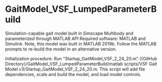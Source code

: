 # GaitModel_VSF_LumpedParameterBuild
 Simulation-capable gait model built in Simscape Multibody and parameterized through MATLAB API
Required software: MATLAB and Simulink. Note, this model was built in MATLAB 2019b. Follow the MATLAB prompts to re-build the model in an alternative version.

Initialization procedure:
Run "Startup_GaitModel_VSF_2_24_20.m" ({GitHub Directory}/GaitModel_VSF_LumpedParameterBuild/matlab scripts/VSF Gait Model v3/Startup_GaitModel_VSF_2_24_20.m. This script will add file dependencies, scale and build the model, and load model controls.

